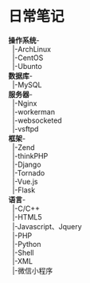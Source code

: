 # 日常笔记
<b>操作系统</b>-<br/>
&nbsp;&nbsp;|-ArchLinux<br/>
&nbsp;&nbsp;|-CentOS<br/>
&nbsp;&nbsp;|-Ubunto<br/>
<b>数据库</b>-<br/>
&nbsp;&nbsp;|-MySQL<br/>
<b>服务器</b>-<br/>
&nbsp;&nbsp;|-Nginx<br/>
&nbsp;&nbsp;|-workerman<br/>
&nbsp;&nbsp;|-websocketed<br/>
&nbsp;&nbsp;|-vsftpd<br/>
<b>框架</b>-<br/>
&nbsp;&nbsp;|-Zend<br/>
&nbsp;&nbsp;|-thinkPHP<br/>
&nbsp;&nbsp;|-Django<br/>
&nbsp;&nbsp;|-Tornado<br/>
&nbsp;&nbsp;|-Vue.js<br/>
&nbsp;&nbsp;|-Flask<br/>
<b>语言</b>-<br/>
&nbsp;&nbsp;|-C/C++<br/>
&nbsp;&nbsp;|-HTML5<br/>
&nbsp;&nbsp;|-Javascript、Jquery<br/>
&nbsp;&nbsp;|-PHP<br/>
&nbsp;&nbsp;|-Python<br/>
&nbsp;&nbsp;|-Shell<br/>
&nbsp;&nbsp;|-XML<br/>
&nbsp;&nbsp;|-微信小程序<br/>
